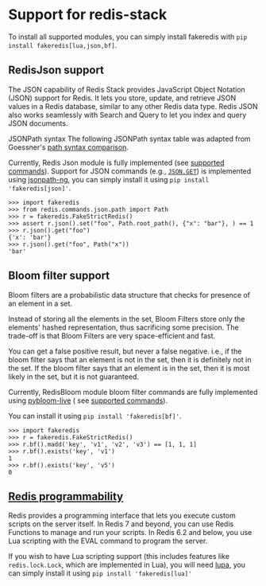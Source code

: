 # Support for redis-stack

To install all supported modules, you can simply install fakeredis with `pip install fakeredis[lua,json,bf]`.

## RedisJson support

The JSON capability of Redis Stack provides JavaScript Object Notation (JSON) support for Redis. It lets you store,
update, and retrieve JSON values in a Redis database, similar to any other Redis data type. Redis JSON also works
seamlessly with Search and Query to let you index and query JSON documents.

JSONPath syntax The following JSONPath syntax table was adapted from
Goessner's [path syntax comparison][4].

Currently, Redis Json module is fully implemented (see [supported commands][1]).
Support for JSON commands (e.g., [`JSON.GET`][2]) is implemented using
[jsonpath-ng,][3] you can simply install it using `pip install 'fakeredis[json]'`.

```pycon
>>> import fakeredis
>>> from redis.commands.json.path import Path
>>> r = fakeredis.FakeStrictRedis()
>>> assert r.json().set("foo", Path.root_path(), {"x": "bar"}, ) == 1
>>> r.json().get("foo")
{'x': 'bar'}
>>> r.json().get("foo", Path("x"))
'bar'
```

## Bloom filter support

Bloom filters are a probabilistic data structure that checks for presence of an element in a set.

Instead of storing all the elements in the set, Bloom Filters store only the elements' hashed representation, thus
sacrificing some precision. The trade-off is that Bloom Filters are very space-efficient and fast.

You can get a false positive result, but never a false negative. i.e., if the bloom filter says that an element is not
in the set, then it is definitely not in the set. If the bloom filter says that an element is in the set, then it is
most likely in the set, but it is not guaranteed.

Currently, RedisBloom module bloom filter commands are fully implemented using [pybloom-live][5] (
see [supported commands][6]).

You can install it using `pip install 'fakeredis[bf]'`.

```pycon
>>> import fakeredis
>>> r = fakeredis.FakeStrictRedis()
>>> r.bf().madd('key', 'v1', 'v2', 'v3') == [1, 1, 1]
>>> r.bf().exists('key', 'v1')
1
>>> r.bf().exists('key', 'v5')
0
```

## [Redis programmability](https://redis.io/docs/interact/programmability/)

Redis provides a programming interface that lets you execute custom scripts on the server itself. In Redis 7 and beyond,
you can use Redis Functions to manage and run your scripts. In Redis 6.2 and below, you use Lua scripting with the EVAL
command to program the server.

If you wish to have Lua scripting support (this includes features like ``redis.lock.Lock``, which are implemented in
Lua), you will need [lupa](https://pypi.org/project/lupa/), you can simply install it
using `pip install 'fakeredis[lua]'`

[1]:./redis-commands/RedisJson/

[2]:https://redis.io/commands/json.get/

[3]:https://github.com/h2non/jsonpath-ng

[4]:https://goessner.net/articles/JsonPath/index.html#e2

[5]:https://github.com/joseph-fox/python-bloomfilter

[6]:./redis-commands/BloomFilter/
